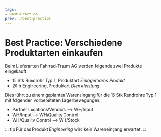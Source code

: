 ```yaml
---
tags:
- Best-Practice
prev: ./best-practice
---
```

# Best Practice: Verschiedene Produktarten einkaufen

Beim Lieferanten Fahrrad-Traum AG werden folgende zwei Produkte eingekauft:
- 15 Stk Rundrohr Typ 1, Produktart *Einlagerbares Produkt*
- 20 h Engineering,  Produktart *Dienstleistung*

Dies führt zu einem geplanten Wareneingang für die 15 Stk Rundrohre Typ 1 mit folgenden vorbereiteten Lagerbewegungen:
- Partner Locations/Vendors --> WH/Input
- WH/Input --> WH/Quality Control
- WH/Quality Control --> WH/Stock

::: tip
Für das Produkt *Engineering* wird kein Wareneingang erwartet.
:::